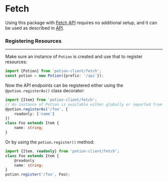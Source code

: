 # Fetch

Using this package with [Fetch API](https://developer.mozilla.org/en/docs/Web/API/Fetch_API) requires no additional setup,
and it can be used as described in [API](API.md).


### Registering Resources
-------------------------
Make sure an instance of `Potion` is created and use that to register resources:
```ts
import {Potion} from 'potion-client/fetch';
const potion = new Potion({prefix: '/api'});
```

Now the API endpoints can be registered either using the `@potion.registerAs()` class decorator:
```ts
import {Item} from 'potion-client/fetch';
// An instance of Potion is available either globally or imported from somewhere in your app
@potion.registerAs('/foo', {
    readonly: ['name']
})
class Foo extends Item {
    name: string;
}
```

Or by using the `potion.register()` method:
```ts
import {Item, readonly} from 'potion-client/fetch';
class Foo extends Item {
    @readonly
    name: string;
}
potion.register('/foo', Foo);
```
